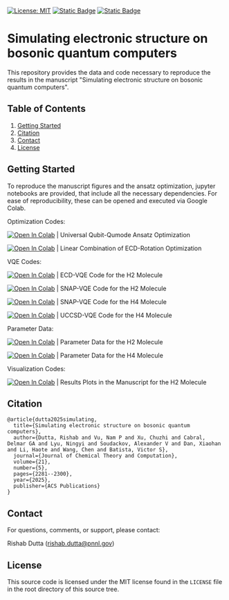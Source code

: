 [![License: MIT](https://img.shields.io/badge/License-MIT-yellow.svg)](https://opensource.org/licenses/MIT)
[![Static Badge](https://img.shields.io/badge/CQDMQD-00268d?style=flat&logoColor=00268d&label=NSF&labelColor=00268d&color=00268d&link=https%3A%2F%2Fcqdmqd.yale.edu%2F)](https://cqdmqd.yale.edu/)
[![Static Badge](https://img.shields.io/badge/2404.10222-B31B1B?logo=arxiv&logoColor=B31B1B&label=quant-ph)](https://arxiv.org/abs/2404.10222)


# Simulating electronic structure on bosonic quantum computers

This repository provides the data and code necessary to reproduce the results in the manuscript "Simulating electronic structure on bosonic quantum computers".

## Table of Contents

1. [Getting Started](#start)
2. [Citation](#citation)
3. [Contact](#contact)
4. [License](#license)


## Getting Started <a name="start"></a>

To reproduce the manuscript figures and the ansatz optimization, jupyter notebooks are provided, that include all the necessary dependencies. For ease of reproducibility, these can be opened and executed via Google Colab.



Optimization Codes:

[![Open In Colab](https://colab.research.google.com/assets/colab-badge.svg)](https://colab.research.google.com/github/rishabdchem/qumode_est_paper/blob/main/universal_ansatz_opt.ipynb) | Universal Qubit-Qumode Ansatz Optimization

[![Open In Colab](https://colab.research.google.com/assets/colab-badge.svg)](https://colab.research.google.com/github/rishabdchem/qumode_est_paper/blob/main/lcu_ecd_opt.ipynb) | Linear Combination of ECD-Rotation Optimization


VQE Codes:

[![Open In Colab](https://colab.research.google.com/assets/colab-badge.svg)](https://colab.research.google.com/github/rishabdchem/qumode_est_paper/blob/main/ecd_vqe_h2mol.ipynb) | ECD-VQE Code for the H2 Molecule

[![Open In Colab](https://colab.research.google.com/assets/colab-badge.svg)](https://colab.research.google.com/github/rishabdchem/qumode_est_paper/blob/main/snap_vqe_h2mol.ipynb) | SNAP-VQE Code for the H2 Molecule

[![Open In Colab](https://colab.research.google.com/assets/colab-badge.svg)](https://colab.research.google.com/github/rishabdchem/qumode_est_paper/blob/main/h4mol_snap_vqe.ipynb) | SNAP-VQE Code for the H4 Molecule

[![Open In Colab](https://colab.research.google.com/assets/colab-badge.svg)](https://colab.research.google.com/github/rishabdchem/qumode_est_paper/blob/main/UCCSD_VQE_H4.ipynb) | UCCSD-VQE Code for the H4 Molecule

Parameter Data:

[![Open In Colab](https://colab.research.google.com/assets/colab-badge.svg)](https://colab.research.google.com/github/rishabdchem/qumode_est_paper/blob/main/h2mol_params.ipynb) | Parameter Data for the H2 Molecule

[![Open In Colab](https://colab.research.google.com/assets/colab-badge.svg)](https://colab.research.google.com/github/rishabdchem/qumode_est_paper/blob/main/h4mol_params.ipynb) | Parameter Data for the H4 Molecule


Visualization Codes:

[![Open In Colab](https://colab.research.google.com/assets/colab-badge.svg)](https://colab.research.google.com/github/rishabdchem/qumode_est_paper/blob/main/h2mol_plots.ipynb) | Results Plots in the Manuscript for the H2 Molecule



## Citation <a name="citation"></a>

```
@article{dutta2025simulating,
  title={Simulating electronic structure on bosonic quantum computers},
  author={Dutta, Rishab and Vu, Nam P and Xu, Chuzhi and Cabral, Delmar GA and Lyu, Ningyi and Soudackov, Alexander V and Dan, Xiaohan and Li, Haote and Wang, Chen and Batista, Victor S},
  journal={Journal of Chemical Theory and Computation},
  volume={21},
  number={5},
  pages={2281--2300},
  year={2025},
  publisher={ACS Publications}
}
```

## Contact <a name="contact"></a>

For questions, comments, or support, please contact:

Rishab Dutta (rishab.dutta@pnnl.gov)


## License <a name="license"></a>

This source code is licensed under the MIT license found in the `LICENSE` file
in the root directory of this source tree.

